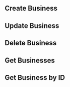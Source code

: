 ## Create Business

## Update Business

## Delete Business

## Get Businesses

## Get Business by ID
